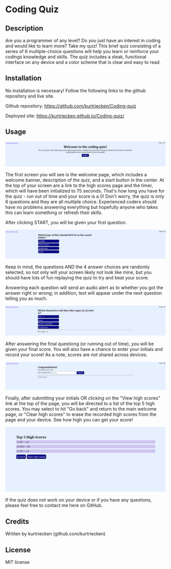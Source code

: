 # Coding Quiz

## Description

Are you a programmer of any level? Do you just have an interest in coding and would like to learn more? Take my quiz! This brief quiz consisting of a series of 6 multiple-choice questions will help you learn or reinforce your codings knowledge and skills. The quiz includes a sleak, functional interface on any device and a color scheme that is clear and easy to read.

## Installation

No installation is necessary! Follow the following links to the github repository and live site.

Github repository: https://github.com/kurtriecken/Coding-quiz

Deployed site: https://kurtriecken.github.io/Coding-quiz/

## Usage 

![Screenshot](./assets/screenshots/screenshot_1.png)

The first screen you will see is the welcome page, which includes a welcome banner, description of the quiz, and a start button in the center. At the top of your screen are a link to the high scores page and the timer, which will have been initialized to 75 seconds. That's how long you have for the quiz - run out of time and your score is a 0! Don't worry, the quiz is only 6 questions and they are all multiple choice. Experienced coders should have no problems answering everything but hopefully anyone who takes this can learn something or refresh their skills.

After clicking START, you will be given your first question.

![Screenshot](./assets/screenshots/screenshot_2.png)

Keep in mind, the questions AND the 4 answer choices are randomly selected, so not only will your screen likely not look like mine, but you should have lots of fun replaying the quiz to try and beat your score.

Answering each question will send an audio alert as to whether you got the answer right or wrong; in addition, text will appear under the next question telling you as much.

![Screenshot](./assets/screenshots/screenshot_3.png)

After answering the final questiong (or running out of time), you will be given your final score. You will also have a chance to enter your initials and record your score! As a note, scores are not shared across devices.

![Screenshot](./assets/screenshots/screenshot_5.png)

Finally, after submitting your initials OR clicking on the "View high scores" link at the top of the page, you will be directed to a list of the top 5 high scores. You may select to hit "Go back" and return to the main welcome page, or "Clear high scores" to erase the recorded high scores from the page and your device. See how high you can get your score!

![Screenshot](./assets/screenshots/screenshot_4.png)

If the quiz does not work on your device or if you have any questions, please feel free to contact me here on GitHub.

## Credits

Written by kurtriecken (github.com/kurtriecken)

## License

MIT license